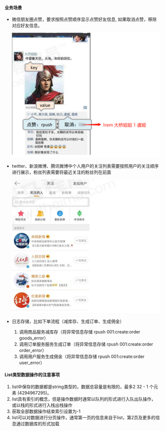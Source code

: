 #### 业务场景

+ 微信朋友圈点赞，要求按照点赞顺序显示点赞好友信息, 如果取消点赞，移除对应好友信息。

  ![image-20200810204653576](img\image-20200810204653576.png)

+ twitter、新浪微博、腾讯微博中个人用户的关注列表需要按照用户的关注顺序进行展示，粉丝列表需要将最近关注的粉丝列在前面

  ![image-20200810204825968](img\image-20200810204825968.png)

+ 日志存储，比如下单流程（减库存、生成订单、生成佣金）
  1. 调用商品服务减库存（将异常信息存储 rpush 001:create:order goods_error）
  2. 调用订单服务服务生成订单（将异常信息存储 rpush 001:create:order order_error）
  3. 调用用户服务生成佣金（将异常信息存储 rpush 001:create:order user_error）

#### List类型数据操作的注意事项

1. list中保存的数据都是string类型的，数据总容量是有限的，最多2 32 - 1 个元素 (4294967295)。 
2. list具有索引的概念，但是操作数据时通常以队列的形式进行入队出队操作，或以栈的形式进行入栈出栈操作
3. 获取全部数据操作结束索引设置为-1 
4. list可以对数据进行分页操作，通常第一页的信息来自于list，第2页及更多的信息通过数据库的形式加载